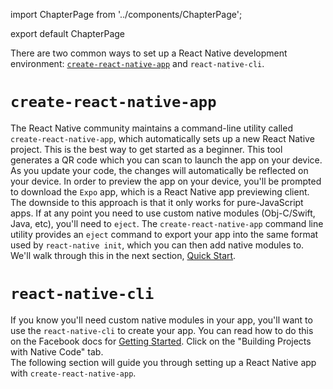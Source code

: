 import ChapterPage from '../components/ChapterPage';

export default ChapterPage

There are two common ways to set up a React Native development environment: [`create-react-native-app`](https://github.com/react-community/create-react-native-app) and `react-native-cli`.

# `create-react-native-app`

The React Native community maintains a command-line utility called `create-react-native-app`, which automatically sets up a new React Native project. This is the best way to get started as a beginner. This tool generates a QR code which you can scan to launch the app on your device. As you update your code, the changes will automatically be reflected on your device. In order to preview the app on your device, you'll be prompted to download the `Expo` app, which is a React Native app previewing client.
The downside to this approach is that it only works for pure-JavaScript apps. If at any point you need to use custom native modules (Obj-C/Swift, Java, etc), you'll need to `eject`. The `create-react-native-app` command line utility provides an `eject` command to export your app into the same format used by `react-native init`, which you can then add native modules to.
We'll walk through this in the next section, [Quick Start](/quick_start).

# `react-native-cli`

If you know you'll need custom native modules in your app, you'll want to use the `react-native-cli` to create your app. You can read how to do this on the Facebook docs for [Getting Started](https://facebook.github.io/react-native/docs/getting-started.html). Click on the "Building Projects with Native Code" tab.
<br />
The following section will guide you through setting up a React Native app with `create-react-native-app`.
